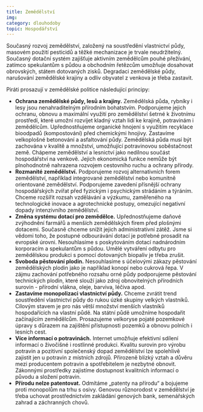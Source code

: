 ```yaml
---
title: Zemědělství
img:
category: dlouhodoby
topic: Hospodářství
---
```


Současný rozvoj zemědělství, založený na soustředění vlastnictví půdy, masovém použití pesticidů a těžké mechanizace je trvale neudržitelný. Současný dotační systém zajišťuje aktivním zemědělcům pouhé přežívání, zatímco spekulantům s půdou a obchodním řetězcům umožňuje dosahovat obrovských, státem dotovaných zisků. Degradaci zemědělské půdy, narušování zemědělské krajiny a odliv obyvatel z venkova je třeba zastavit.

Piráti prosazují v zemědělské politice následující principy:

* **Ochrana zemědělské půdy, lesů a krajiny.** Zemědělská půda, rybníky i lesy jsou nenahraditelným přírodním bohatstvím. Podporujeme jejich ochranu, obnovu a maximální využití pro zemědělství šetrné k životnímu prostředí, které umožní rozvíjet kladný vztah lidí ke krajině, potravinám i zemědělcům. Upřednostňujeme organické hnojení s využitím recyklace bioodpadů (kompostování) před chemickými hnojivy. Zastavíme velkoplošné betonování a asfaltování půdy. Zemědělská půda musí být zachována v kvalitě a množství, umožňující potravinovou soběstačnost země. Chápeme zemědělství a lesnictví jako nedílnou součást hospodářství na venkově. Jejich ekonomická funkce nemůže být plnohodnotně nahrazena rozvojem cestovního ruchu a ochrany přírody.
* **Rozmanité zemědělství.** Podporujeme rozvoj alternativních forem zemědělství, například integrované zemědělství nebo komunitně orientované zemědělství. Podporujeme zavedení přísnější ochrany hospodářských zvířat před fyzickým i psychickým strádáním a týráním. Chceme rozšířit rozsah vzdělávání a výzkumu, zaměřeného na technologické inovace a agrotechnické postupy, omezující negativní dopady intenzivního zemědělství.
* **Změna systému dotací pro zemědělce.** Upřednostňujeme daňové zvýhodnění farmářů a menších zemědělských firem před plošnými dotacemi. Současně chceme snížit jejich administrativní zátěž. Jsme si vědomi toho, že postupné odbourávání dotací je potřebné prosadit na evropské úrovni. Nesouhlasíme s poskytováním dotací nadnárodním korporacím a spekulantům s půdou. Umělé vytváření odbytu pro zemědělskou produkci s pomocí dotovaných biopaliv je třeba zrušit.
* **Svoboda pěstování plodin.** Nesouhlasíme s účelovými zákazy pěstování zemědělských plodin jako je například konopí nebo cukrová řepa. V zájmu zachování potřebného rozsahu orné půdy podporujeme pěstování technických plodin, které slouží jako zdroj obnovitelných přírodních surovin - přírodní vlákna, oleje, barviva, léčiva apod.
* **Zastavíme monopolizaci vlastnictví půdy.** Chceme zvrátit trend soustředění vlastnictví půdy do rukou úzké skupiny velkých vlastníků. Cílovým stavem je pro nás větší množství menších vlastníků hospodařících na vlastní půdě. Na státní půdě umožníme hospodařit začínajícím zemědělcům. Prosazujeme velkoryse pojaté pozemkové úpravy s důrazem na zajištění přístupnosti pozemků a obnovu polních i lesních cest.
* **Více informací o potravinách.** Internet umožňuje efektivní sdílení informací o živočišné i rostlinné produkci. Kvalitu surovin pro výrobu potravin a pozitivní společenský dopad zemědělství lze spolehlivě zajistit jen u potravin z místních zdrojů. Přirozeně blízký vztah a důvěru mezi producentem potravin a spotřebitelem je nezbytné obnovit. Zákonnými prostředky zajistíme dostupnost kvalitních informací o původu a složení potravin.
* **Přírodu nelze patentovat.** Odmítáme „patenty na přírodu“ a bojujeme proti monopolům na trhu s osivy. Genovou různorodost v zemědělství je třeba uchovat prostřednictvím zakládání genových bank, semenářských zahrad a záchranných chovů.
